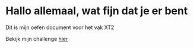 # Hallo allemaal, wat fijn dat je er bent
Dit is mijn oefen document voor het vak XT2

Bekijk mijn challenge [hier](https://lottevdakk3r.github.io/Github-oefening/)
